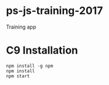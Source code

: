 # ps-js-training-2017
Training app

# C9 Installation
```
npm install -g npm
npm install
npm start
```
